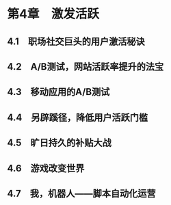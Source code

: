 # 第4章　激发活跃  

## 4.1　职场社交巨头的用户激活秘诀
## 4.2　A/B测试，网站活跃率提升的法宝
## 4.3　移动应用的A/B测试
## 4.4　另辟蹊径，降低用户活跃门槛
## 4.5　旷日持久的补贴大战
## 4.6　游戏改变世界
## 4.7　我，机器人——脚本自动化运营  

